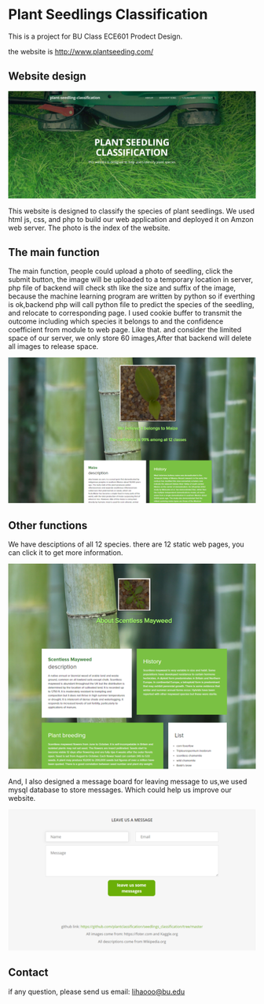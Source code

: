 # Plant Seedlings Classification

This is a project for BU Class ECE601 Prodect Design.

the website is http://www.plantseeding.com/

## Website design

![draw](https://github.com/plantclassification/seedlings_classification/blob/website/p1.jpg)

This website is designed to classify the species of plant seedlings. We used html js, css, and php to build our web application and deployed it on Amzon web server. The photo is the index of the website.



## The main function
The main function, people could upload a photo of seedling, click the submit button, the image will be uploaded to a temporary location in 
server, php file of backend will check sth like the size and suffix of the image, because the machine learning program are written by 
python so if everthing is ok,backend php will call python file to predict the species of the seedling, and relocate to corresponding page. 
I used cookie buffer to transmit the outcome including which species it belongs to and the confidence coefficient from module to web page. 
Like that.  and consider the limited space of our server, we only store 60 images,After that backend will delete all images to release 
space. 

![draw](https://github.com/plantclassification/seedlings_classification/blob/website/p2.jpg)

## Other functions
We have desciptions of all 12 species. there are 12 static web pages, you can click it to get more information. 

![draw](https://github.com/plantclassification/seedlings_classification/blob/website/p3.jpg)

And, I also designed a message board for leaving message to us,we used mysql database to store messages. Which could help us improve our website.

![draw](https://github.com/plantclassification/seedlings_classification/blob/website/p4.jpg)


## Contact
if any question, please send us email:  lihaooo@bu.edu
